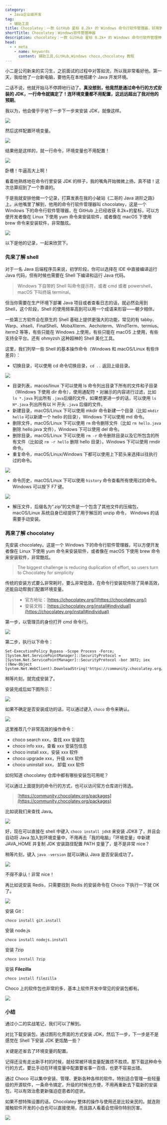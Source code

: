 ```yaml
---
category:
  - Java企业级开发
tag:
  - 辅助工具
title: Chocolatey：一款 GitHub 星标 8.2k+ 的 Windows 命令行软件管理器，好用到爆！
shortTitle: Chocolatey：Windows软件管理神器
description: chocolatey：一款 GitHub 星标 8.2k+ 的 Windows 命令行软件管理神器，好用到爆！
head:
  - - meta
    - name: keywords
      content: 辅助工具,GitHub,Windows choco,chocolatey 教程
---
```


小二是公司新来的实习生，之前面试的过程中对答如流，所以我非常看好他。第一天，我给他了一台新电脑，要他先在本地搭建个 Java 开发环境。

二话不说，他就开始马不停蹄地行动了。**真没想到，他竟然是通过命令行的方式安装的 JDK，一行命令就搞定了！连环境变量都不用配置，这远远超出了我对他的预期**。

我以为，他会傻乎乎地下一步下一步来安装 JDK，就像这样。

![](https://cdn.tobebetterjavaer.com/tobebetterjavaer/images/gongju/choco-474773ad-69eb-467d-acd8-1928ebf27e3a.png)

然后这样配置环境变量。

![](https://cdn.tobebetterjavaer.com/tobebetterjavaer/images/gongju/choco-c463c792-60a8-4d16-8cba-dcbe1ece1453.png)

结果他是这样的，就一行命令，环境变量也不用配置！

![](https://cdn.tobebetterjavaer.com/tobebetterjavaer/images/gongju/choco-340c54de-c793-4bbc-9112-96977f8ec69a.png)

卧槽！牛逼高大上啊！

看着他熟练地在命令行里安装 JDK 的样子，我的嘴角开始微微上扬，真不错！这次总算招到了一个靠谱的。

于是我就安排他做一个记录，打算发表在我的小破站《二哥的 Java 进阶之路》上。从他嘴里了解到，他用的命令行软件管理器叫 chocolatey，这是一个 Windows 下的命令行软件管理器，在 GitHub 上已经收获 8.2k+的星标，可以方便开发者像在 Linux 下使用 yum 命令来安装软件，或者像在 macOS 下使用 brew 命令来安装软件，非常酷炫。

![](https://cdn.tobebetterjavaer.com/tobebetterjavaer/images/gongju/choco-92ee5dda-830f-47fd-8770-7a765ef30b5a.png)

以下是他的记录，一起来欣赏下。

### 先来了解 shell

对于一名 Java 后端程序员来说，初学阶段，你可以选择在 IDE 中直接编译运行 Java 代码，但有时候也需要在 Shell 下编译和运行 Java 代码。

> Windows 下自带的 Shell 叫命令提示符，或者 cmd 或者 powershell，macOS 下叫终端 terminal。

但当你需要在生产环境下部署 Java 项目或者查看日志的话，就必然会用到 Shell，这个阶段，Shell 的使用频率高到可以用一个成语来形容——朝夕相伴。

一些第三方软件会在原生的 Shell 基础上提供更强大的功能，常见的有 tabby、Warp、xhsell、FinalShell、MobaXterm、Aechoterm、WindTerm、termius、iterm2 等等，有些只能在 Windows 上使用，有些只能在 macOS 上使用，有些支持全平台。还有 ohmyzsh 这种超神的 Shell 美化工具。

这里，我们列举一些 Shell 的基本操作命令（Windows 和 macOS/Linux 有些许差异）：

- 切换目录，可以使用 cd 命令切换目录，`cd ..` 返回上级目录。

![](https://cdn.tobebetterjavaer.com/tobebetterjavaer/images/gongju/choco-21db6ccd-3bec-4e8c-b72a-6cba674cae63.png)

- 目录列表，macos/linux 下可以使用 ls 命令列出目录下所有的文件和子目录（Windows 下使用 dir 命令），使用通配符 `*` 对展示的内容进行过滤，比如 `ls *.java` 列出所有 `.java`后缀的文件，如果想更进一步的话，可以使用 `ls H*.java` 列出所有以 H 开头 `.java` 后缀的文件。
- 新建目录，macOS/Linux 下可以使用 mkdir 命令新建一个目录（比如 `mkdir hello` 可以新建一个 hello 的目录），Windows 下可以使用 md 命令。
- 删除文件，macOS/Linux 下可以使用 `rm` 命令删除文件（比如 `rm hello.java` 删除 hello.java 文件），Windows 下可以使用 del 命令。
- 删除目录，macOS/Linux 下可以使用 `rm -r` 命令删除目录以及它所包含的所有文件（比如说 `rm -r hello` 删除 hello 目录）。Windows 下可以使用 rmdir 命令。
- 重复命令，macOS/Linux/Windows 下都可以使用上下箭头来选择以往执行过的命令。

![](https://cdn.tobebetterjavaer.com/tobebetterjavaer/images/gongju/choco-269f4133-cdd3-414f-baf9-31067e0eb27f.png)

- 命令历史，macOS/Linux 下可以使用 `history` 命令查看所有使用过的命令。Windows 可以按下 F7 键。

![](https://cdn.tobebetterjavaer.com/tobebetterjavaer/images/gongju/choco-96eb0dde-c08c-4b52-9007-8f3130e22d94.png)

- 解压文件，后缀名为“.zip”的文件是一个包含了其他文件的压缩包，macOS/Linux 系统自身已经提供了用于解压的 unzip 命令， Windows 的话需要手动安装。

### 再来了解 chocolatey

先安装 chocolatey。这是一个 Windows 下的命令行软件管理器，可以方便开发者像在 Linux 下使用 yum 命令来安装软件，或者像在 macOS 下使用 brew 命令来安装软件，非常酷炫。

> The biggest challenge is reducing duplication of effort, so users turn to Chocolatey for simplicity

传统的安装方式要么非常耗时，要么非常低效，在命令行安装软件除了简单高效，还能自动帮我们配置环境变量。

> - 官方地址：[https://chocolatey.org/](https://chocolatey.org/)
> - 安装文档：[https://chocolatey.org/install#individual](https://chocolatey.org/install#individual)

第一步，以管理员的身份打开 cmd 命令行。

![](https://cdn.tobebetterjavaer.com/tobebetterjavaer/images/gongju/choco-3dae462d-56d1-4e80-9d47-bcba1c2ee292.png)

第二步，执行以下命令：

```
Set-ExecutionPolicy Bypass -Scope Process -Force; [System.Net.ServicePointManager]::SecurityProtocol = [System.Net.ServicePointManager]::SecurityProtocol -bor 3072; iex ((New-Object System.Net.WebClient).DownloadString('https://community.chocolatey.org/install.ps1'))
```

稍等片刻，就完成安装了。

安装完成后如下图所示：

![](https://cdn.tobebetterjavaer.com/tobebetterjavaer/images/gongju/choco-2cfc4656-e996-4678-bd57-29cc78587e73.png)

如果不确定是否安装成功的话，可以通过键入 `choco` 命令来确认。

![](https://cdn.tobebetterjavaer.com/tobebetterjavaer/images/gongju/choco-2db830bd-76f5-4b28-8f1d-1642b3e8476b.png)

这里推荐几个非常高效的操作命令：

- choco search xxx，查找 xxx 安装包
- choco info xxx，查看 xxx 安装包信息
- choco install xxx，安装 xxx 软件
- choco upgrade xxx，升级 xxx 软件
- choco uninstall xxx， 卸载 xxx 软件

如何知道 chocolatey 仓库中都有哪些安装包可用呢？

可以通过上面提到的命令行的方式，也可以访问官方仓库进行筛选。

> [https://community.chocolatey.org/packages](https://community.chocolatey.org/packages)

比如说我们来查找 Java。

![](https://cdn.tobebetterjavaer.com/tobebetterjavaer/images/gongju/choco-aa483180-e395-4753-b8ca-0479b05ec4b5.png)

好，现在可以直接在 shell 中键入 `choco install jdk8` 来安装 JDK8 了，并且会自动将 Java 加入到环境变量中，不用再去「我的电脑」「环境变量」中新建 JAVA_HOME 并复制 JDK 安装路径配置 PATH 变量了，是不是非常 nice？

稍等片刻，键入 `java -version` 就可以确认 Java 是否安装成功了。

![](https://cdn.tobebetterjavaer.com/tobebetterjavaer/images/gongju/choco-ddc37a22-43d7-4e40-bcfd-7208f9d1df59.png)

不得不承认！非常 nice！

再比如说安装 Redis，只需要找到 Redis 的安装命令在 Choco 下执行一下就 OK 了。

![](https://cdn.tobebetterjavaer.com/tobebetterjavaer/images/gongju/choco-9cd5f46e-054c-4e1e-bcbb-1d11e36accfe.png)

安装 Git：

```
choco install git.install
```

安装 node.js

```
choco install nodejs.install
```

安装 7zip

```
choco install 7zip
```

安装 **Filezilla**

```
choco install filezilla
```

Choco 上的软件包也非常的多，基本上软件开发中常见的安装包都有。

![](https://cdn.tobebetterjavaer.com/tobebetterjavaer/images/gongju/choco-0f43e407-68ab-4c2d-8fb9-7fb88ca638ec.png)

### 小结

通过小二的实战笔记，我们可以了解到。

对比下载安装包，通过图形化界面的方式安装 JDK，然后下一步，下一步是不是感觉在 Shell 下安装 JDK 更炫酷一些？

关键是还省去了环境变量的配置。

记得还没有走出新手村的时候，就经常被环境变量配置烦不胜烦。那下载这种命令行的方式，要比手动在环境变量中配置要省事一百倍，也更不容易出错。

通过 Choco 可以集中安装、管理、更新各种各样的软件。特别适合管理一些轻量级的开源软件，一条命令搞定，升级的时候也方便，不用再重新去下载新的安装包，可以有效治愈更新强迫症患者的症状。

如果不想特殊设置的话，Chocolatey 整体的操作与使用还是比较亲民的。就连刚接触软件开发的小白也可以直接使用，而且路人看着会觉得你特别厉害。

![](https://cdn.tobebetterjavaer.com/tobebetterjavaer/images/gongzhonghao.png)
